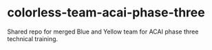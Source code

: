 # colorless-team-acai-phase-three
Shared repo for merged Blue and Yellow team for ACAI phase three technical training.
